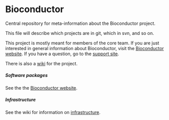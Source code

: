 # Bioconductor
Central repository for meta-information about the Bioconductor project.

This file will describe which projects are in git, which in svn, and so on.

This project is mostly meant for members of the core team. If you are just interested in general information about 
Bioconductor, visit the [Bioconductor website](http://bioconductor.org). If you have a question,
go to the [support site](https://support.bioconductor.org/).

There is also a [wiki](https://github.com/Bioconductor/Bioconductor/wiki) for the project.

##### Software packages
See the the [Bioconductor website](http://bioconductor.org).

##### Infrastructure
See the wiki for information on [infrastructure](https://github.com/Bioconductor/Bioconductor/wiki/Infrastructure).
